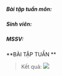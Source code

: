 ##### Bài tập tuần môn:

##### Sinh viên: 

##### MSSV:

**BÀI TẬP TUẦN **

> Kết quả:
![](https://user-images.githubusercontent.com/68914198/201378659-5853d256-27d1-45fd-96b4-9bcefc782160.png)
